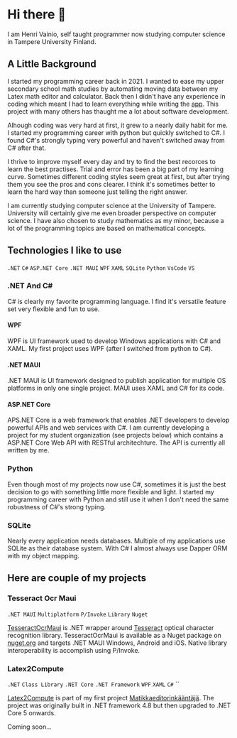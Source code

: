 # Hi there 👋

I am Henri Vainio, self taught programmer now studying computer science in Tampere University Finland. 

## A Little Background

I started my programming career back in 2021. I wanted to ease my upper secondary school math studies by automating moving data between my Latex math editor and calculator. Back then I didn't have any experience in coding which meant I had to learn everything while writing the [app](https://github.com/henrivain/Matikkaeditorinkaantaja). This project with many others has thaught me a lot about software development. 

Alhough coding was very hard at first, it grew to a nearly daily habit for me. I started my programming career with python but quickly switched to C#. I found C#'s strongly typing very powerful and haven't switched away from C# after that. 

I thrive to improve myself every day and try to find the best recorces to learn the best practises. Trial and error has been a big part of my learning curve. Sometimes different coding styles seem great at first, but after trying them you see the pros and cons clearer. I think it's sometimes better to learn the hard way than someone just telling the right answer. 

I am currently studying computer science at the University of Tampere. University will certainly give me even broader perspective on computer science. I have also chosen to study mathematics as my minor, because a lot of the programming topics are based on mathematical concepts. 

## Technologies I like to use
`.NET` `C#` `ASP.NET Core` `.NET MAUI` `WPF` `XAML` `SQLite` `Python` `VsCode` `VS`

### .NET And C#

C# is clearly my favorite programming language. I find it's versatile feature set very flexible and fun to use.

#### WPF

WPF is UI framework used to develop Windows applications with C# and XAML. My first project uses WPF (after I switched from python to C#).   

#### .NET MAUI

.NET MAUI is UI framework designed to publish application for multiple OS platforms in only one single project. MAUI uses XAML and C# for its code.  

#### ASP.NET Core

APS.NET Core is a web framework that enables .NET developers to develop powerful APIs and web services with C#. I am currently developing a project for my student organization (see projects below) which contains a ASP.NET Core Web API with RESTful architechture. The API is currently all written by me. 

### Python

Even though most of my projects now use C#, sometimes it is just the best decision to go with something little more flexible and light. I started my programming career with Python and still use it when I don't need the same robustness of C#'s strong typing.  

### SQLite 

Nearly every application needs databases. Multiple of my applications use SQLite as their database system. With C# I almost always use Dapper ORM with my object mapping.  

## Here are couple of my projects

### Tesseract Ocr Maui

`.NET MAUI` `Multiplatform` `P/Invoke` `Library` `Nuget`

[TesseractOcrMaui](https://github.com/henrivain/TesseractOcrMaui) is .NET wrapper around [Tesseract](https://github.com/tesseract-ocr/tesseract) optical character recognition library. TesseractOcrMaui is available as a Nuget package on [nuget.org](https://www.nuget.org/packages/TesseractOcrMaui/) and targets .NET MAUI Windows, Android and iOS. Native library interoperability is accomplish using P/Invoke.

### Latex2Compute

`.NET` `Class Library` `.NET Core` `.NET Framework` `WPF` `XAML` `C#` ``

[Latex2Compute](https://github.com/henrivain/Latex2Compute) is part of my first project [Matikkaeditorinkääntäjä](https://github.com/henrivain/Matikkaeditorinkaantaja). The project was originally built in .NET framework 4.8 but then upgraded to .NET Core 5 onwards.  



Coming soon...

<!--
**henrivain/henrivain** is a ✨ _special_ ✨ repository because its `README.md` (this file) appears on your GitHub profile.

Here are some ideas to get you started:

- 🔭 I’m currently working on ...
- 🌱 I’m currently learning ...
- 👯 I’m looking to collaborate on ...
- 🤔 I’m looking for help with ...
- 💬 Ask me about ...
- 📫 How to reach me: ...
- 😄 Pronouns: ...
- ⚡ Fun fact: ...
-->
